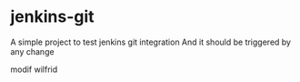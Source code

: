 # jenkins-git

A simple project to test jenkins git integration
And it should be triggered by any change

modif wilfrid
